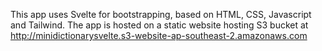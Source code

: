 This app uses Svelte for bootstrapping, based on HTML, CSS, Javascript and Tailwind. The app is hosted on a static website hosting S3 bucket at http://minidictionarysvelte.s3-website-ap-southeast-2.amazonaws.com
